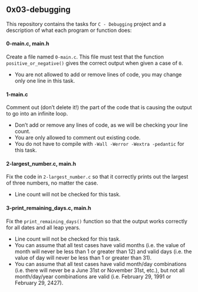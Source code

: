 ## 0x03-debugging

This repository contains the tasks for `C - Debugging` project and a description of what each program or function does:

#### 0-main.c, main.h
Create a file named `0-main.c`. This file must test that the function `positive_or_negative()` gives the correct output when given a case of `0`. 
* You are not allowed to add or remove lines of code, you may change only one line in this task.

#### 1-main.c
Comment out (don’t delete it!) the part of the code that is causing the output to go into an infinite loop. 
* Don’t add or remove any lines of code, as we will be checking your line count. 
* You are only allowed to comment out existing code.
* You do not have to compile with `-Wall -Werror -Wextra -pedantic` for this task.

#### 2-largest_number.c, main.h
Fix the code in `2-largest_number.c` so that it correctly prints out the largest of three numbers, no matter the case. 
* Line count will not be checked for this task.

#### 3-print_remaining_days.c, main.h
Fix the `print_remaining_days()` function so that the output works correctly for all dates and all leap years. 
* Line count will not be checked for this task. 
* You can assume that all test cases have valid months (i.e. the value of month will never be less than 1 or greater than 12) and valid days (i.e. the value of day will never be less than 1 or greater than 31). 
* You can assume that all test cases have valid month/day combinations (i.e. there will never be a June 31st or November 31st, etc.), but not all month/day/year combinations are valid (i.e. February 29, 1991 or February 29, 2427).


